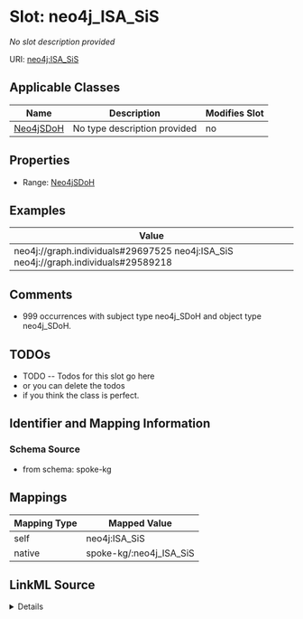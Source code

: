 

# Slot: neo4j_ISA_SiS


_No slot description provided_





URI: [neo4j:ISA_SiS](neo4j://graph.schema#ISA_SiS)



<!-- no inheritance hierarchy -->





## Applicable Classes

| Name | Description | Modifies Slot |
| --- | --- | --- |
| [Neo4jSDoH](../classes/Neo4jSDoH.md) | No type description provided |  no  |







## Properties

* Range: [Neo4jSDoH](../classes/Neo4jSDoH.md)






## Examples

| Value |
| --- |
| neo4j://graph.individuals#29697525 neo4j:ISA_SiS neo4j://graph.individuals#29589218 |

## Comments

* 999 occurrences with subject type neo4j_SDoH and object type neo4j_SDoH.

## TODOs

* TODO -- Todos for this slot go here
* or you can delete the todos
* if you think the class is perfect.

## Identifier and Mapping Information







### Schema Source


* from schema: spoke-kg




## Mappings

| Mapping Type | Mapped Value |
| ---  | ---  |
| self | neo4j:ISA_SiS |
| native | spoke-kg/:neo4j_ISA_SiS |




## LinkML Source

<details>
```yaml
name: neo4j_ISA_SiS
description: No slot description provided
todos:
- TODO -- Todos for this slot go here
- or you can delete the todos
- if you think the class is perfect.
comments:
- 999 occurrences with subject type neo4j_SDoH and object type neo4j_SDoH.
examples:
- value: neo4j://graph.individuals#29697525 neo4j:ISA_SiS neo4j://graph.individuals#29589218
from_schema: spoke-kg
rank: 1000
slot_uri: neo4j:ISA_SiS
alias: neo4j_ISA_SiS
domain_of:
- neo4j_SDoH
range: neo4j_SDoH

```
</details>